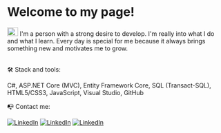 
# Welcome to my page! 

<img src="https://emojis.slackmojis.com/emojis/images/1494533524/2240/programmer.gif?1494533524" width="25" height=20/> I'm a person with a strong desire to develop. I'm really into what I do and what I learn. Every day is special for me because it always brings something new and motivates me to grow.

</br>
🛠️ Stack and tools:

C#, ASP.NET Core (MVC),
Entity Framework Core,
SQL (Transact-SQL),
HTML5/CSS3,
JavaScript,
Visual Studio, GitHub


📭 Contact me:

[![LinkedIn](https://img.shields.io/badge/-LinkedIn-blue?logo=linkedin)](https://www.linkedin.com/in/yurii-yanovitsky/)
[![LinkedIn](https://img.shields.io/badge/-Telegram-blue?logo=telegram)](https://t.me/yurii_yanovitsky)
[![LinkedIn](https://img.shields.io/badge/-yanovitsky1998@gmail.com-green?logo=gmail)](mailto:yanovitsky1998@gmail.com)
